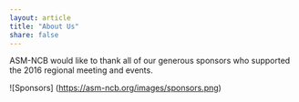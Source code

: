 ```yaml
---
layout: article
title: "About Us"
share: false
---
```

ASM-NCB would like to thank all of our generous sponsors who supported the 2016 regional meeting and events.  

![Sponsors]
(https://asm-ncb.org/images/sponsors.png)







